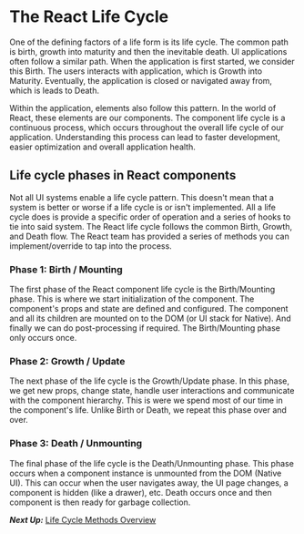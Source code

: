 # The React Life Cycle
 One of the defining factors of a life form is its life cycle. The common path is birth, growth into maturity and then the inevitable death. UI applications often follow a similar path. When the application is first started, we consider this Birth. The users interacts with application, which is Growth into Maturity. Eventually, the application is closed or navigated away from, which is leads to Death.
 
 Within the application, elements also follow this pattern. In the world of React, these elements are our components. The component life cycle is a continuous process, which occurs throughout the overall life cycle of our application. Understanding this process can lead to faster development, easier optimization and overall application health.
 
 ## Life cycle phases in React components
 Not all UI systems enable a life cycle pattern. This doesn't mean that a system is better or worse if a life cycle is or isn't implemented. All a life cycle does is provide a specific order of operation and a series of hooks to tie into said system. The React life cycle follows the common Birth, Growth, and Death flow. The React team has provided a series of methods you can implement/override to tap into the process.
 
 ### Phase 1: Birth / Mounting
 The first phase of the React component life cycle is the Birth/Mounting phase. This is where we start initialization of the component. The component's props and state are defined and configured. The component and all its children are mounted on to the DOM (or UI stack for Native). And finally we can do post-processing if required. The Birth/Mounting phase only occurs once.
 
 ### Phase 2: Growth / Update
 The next phase of the life cycle is the Growth/Update phase.  In this phase, we get new props, change state, handle user interactions and communicate with the component hierarchy. This is were we spend most of our time in the component's life. Unlike Birth or Death, we repeat this phase over and over.
 
 ### Phase 3: Death / Unmounting
 The final phase of the life cycle is the Death/Unmounting phase. This phase occurs when a component instance is unmounted from the DOM (Native UI). This can occur when the user navigates away, the UI page changes, a component is hidden (like a drawer), etc. Death occurs once and then component is then ready for garbage collection.

***Next Up:*** [Life Cycle Methods Overview](lifecycle_methods_overview.md)
